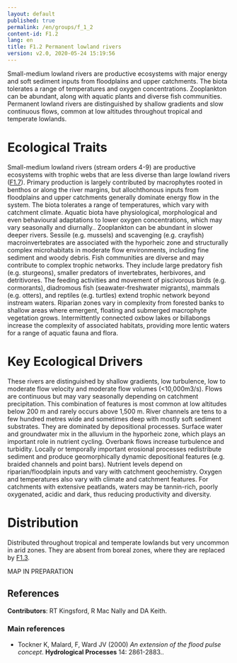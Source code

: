 ```yaml
---
layout: default
published: true
permalink: /en/groups/f_1_2
content-id: F1.2
lang: en
title: F1.2 Permanent lowland rivers
version: v2.0, 2020-05-24 15:19:56
---
```


Small-medium lowland rivers are productive ecosystems with major energy and soft sediment inputs from floodplains and upper catchments. The biota tolerates a range of temperatures and oxygen concentrations. Zooplankton can be abundant, along with aquatic plants and diverse fish communities. Permanent lowland rivers are distinguished by shallow gradients and slow continuous flows, common at low altitudes throughout tropical and temperate lowlands.

# Ecological Traits
 
Small-medium lowland rivers (stream orders 4-9) are productive ecosystems with trophic webs that are less diverse than large lowland rivers ([F1.7](/explore/groups/F1.7)). Primary production is largely contributed by macrophytes rooted in benthos or along the river margins, but allochthonous inputs from floodplains and upper catchments generally dominate energy flow in the system. The biota tolerates a range of temperatures, which  vary with catchment climate. Aquatic biota have physiological, morphological and even behavioural adaptations to lower oxygen concentrations, which may vary seasonally and diurnally.. Zooplankton can be abundant in slower deeper rivers. Sessile (e.g. mussels) and scavenging (e.g. crayfish) macroinvertebrates are associated with the hyporheic zone and structurally complex microhabitats in moderate flow environments, including fine sediment and woody debris. Fish communities are diverse and may contribute to complex trophic networks. They include large predatory fish (e.g. sturgeons), smaller predators of invertebrates, herbivores, and detritivores. The feeding activities and movement of piscivorous birds (e.g. cormorants), diadromous fish (seawater-freshwater migrants), mammals (e.g. otters), and reptiles (e.g. turtles) extend trophic network beyond instream waters. Riparian zones vary in complexity from forested banks to shallow areas where emergent, floating and submerged macrophyte vegetation grows. Intermittently connected oxbow lakes or billabongs increase the complexity of associated habitats, providing more lentic waters for a range of aquatic fauna and flora. 
 
# Key Ecological Drivers
 
These rivers are distinguished by shallow gradients, low turbulence, low to moderate flow velocity and moderate flow volumes (<10,000m3/s). Flows are continuous but may vary seasonally depending on catchment precipitation. This combination of features is most common at low altitudes below 200 m and rarely occurs above 1,500 m. River channels are tens to a few hundred metres wide and sometimes deep with mostly soft sediment substrates. They are dominated by depositional processes. Surface water and groundwater mix in the alluvium in the hyporheic zone, which plays an important role in nutrient cycling. Overbank flows increase turbulence and turbidity. Locally or temporally important erosional processes redistribute sediment and produce geomorphically dynamic depositional features (e.g. braided channels and point bars). Nutrient levels depend on riparian/floodplain inputs and vary with catchment geochemistry. Oxygen and temperatures also vary with climate and catchment features. For catchments with extensive peatlands, waters may be tannin-rich, poorly oxygenated, acidic and dark, thus reducing productivity and diversity. 
 
# Distribution
 
Distributed throughout tropical and temperate lowlands but very uncommon in arid zones. They are absent from boreal zones, where they are replaced by [F1.3](/explore/groups/F1.3).

MAP IN PREPARATION

## References

**Contributors**: RT Kingsford, R Mac Nally and DA Keith.

### Main references
* Tockner K, Malard, F, Ward JV  (2000) *An extension of the flood pulse concept*. **Hydrological Processes**  14: 2861-2883..



